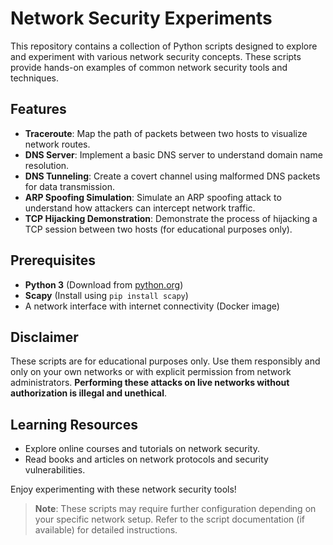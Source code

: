 # Network Security Experiments

This repository contains a collection of Python scripts designed to explore and experiment with various network security concepts. These scripts provide hands-on examples of common network security tools and techniques.

## Features

- **Traceroute**: Map the path of packets between two hosts to visualize network routes.
- **DNS Server**: Implement a basic DNS server to understand domain name resolution.
- **DNS Tunneling**: Create a covert channel using malformed DNS packets for data transmission.
- **ARP Spoofing Simulation**: Simulate an ARP spoofing attack to understand how attackers can intercept network traffic.
- **TCP Hijacking Demonstration**: Demonstrate the process of hijacking a TCP session between two hosts (for educational purposes only).

## Prerequisites

- **Python 3** (Download from [python.org](https://www.python.org/downloads/))
- **Scapy** (Install using `pip install scapy`)
- A network interface with internet connectivity (Docker image)

## Disclaimer

These scripts are for educational purposes only. Use them responsibly and only on your own networks or with explicit permission from network administrators. **Performing these attacks on live networks without authorization is illegal and unethical**.

## Learning Resources

- Explore online courses and tutorials on network security.
- Read books and articles on network protocols and security vulnerabilities.

Enjoy experimenting with these network security tools!

> **Note**: These scripts may require further configuration depending on your specific network setup. Refer to the script documentation (if available) for detailed instructions.
